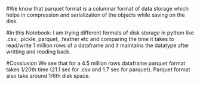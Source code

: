 #We know that parquet format is a columnar format of data storage which helps in compression and serialization of the objects while saving on the disk.

#In this Notebook: I am trying different formats of disk storage in python like .csv, .pickle, parquet, .feather etc and comparing the time it takes to read/write 1 million rows of a dataframe and it maintains the datatype after writting and reading back.

#Conslusion We see that for a 4.5 million rows dataframe parquet format takes 1/20th time (21.1 sec for .csv and 1.7 sec for parquet). Parquet format also take around 1/6th disk space.
